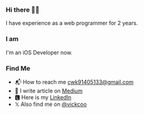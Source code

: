 ### Hi there 👋🏻
I have experience as a web programmer for 2 years.


### I am
I'm an iOS Developer now.


### Find Me
* 📬 How to reach me [cwk91405133@gmail.com](mailto:cwk91405133@gmail.com)
* 📝 I write article on [Medium](https://medium.com/@vickcoo)
* 🅻 Here is my [LinkedIn](https://www.linkedin.com/in/imvickchen/)
* 𝕏 Also find me on [@vickcoo](https://twitter.com/vickcoo)


<!--
**imvick/imvick** is a ✨ _special_ ✨ repository because its `README.md` (this file) appears on your GitHub profile.

Here are some ideas to get you started:

- 🔭 I’m currently working on ...
- 🌱 I’m currently learning ...
- 👯 I’m looking to collaborate on ...
- 🤔 I’m looking for help with ...
- 💬 Ask me about ...
- 📫 How to reach me: ...
- 😄 Pronouns: ...
- ⚡ Fun fact: ...
-->
